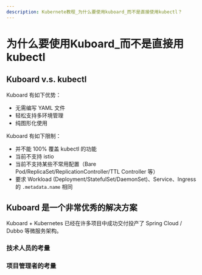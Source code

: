 ```yaml
---
description: Kubernete教程_为什么要使用kuboard_而不是直接使用kubectl？
---
```


# 为什么要使用Kuboard_而不是直接用kubectl

## Kuboard v.s. kubectl

Kuboard 有如下优势：
* 无需编写 YAML 文件
* 轻松支持多环境管理
* 纯图形化使用

Kuboard 有如下限制：
* 并不能 100% 覆盖 kubectl 的功能
* 当前不支持 istio
* 当前不支持某些不常用配置（Bare Pod/ReplicaSet/ReplicationController/TTL Controller 等）
* 要求 Workload (Deployment/StatefulSet/DaemonSet)、Service、Ingress 的 `.metadata.name` 相同

## Kuboard 是一个非常优秀的解决方案

Kuboard + Kubernetes 已经在许多项目中成功交付投产了 Spring Cloud / Dubbo 等微服务架构。

### 技术人员的考量



### 项目管理者的考量
